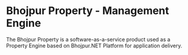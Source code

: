 # Bhojpur Property - Management Engine
The Bhojpur Property is a software-as-a-service product used as a Property Engine based on Bhojpur.NET Platform for application delivery.
